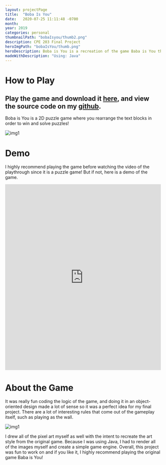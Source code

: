 ```yaml
---
layout: projectPage
title:  "Boba Is You"
date:   2020-07-25 11:11:48 -0700
month: 
year: 2019
categories: personal
thumbnailPath: "bobaIsyou/thumb2.png"
description: CPE 203 Final Project
heroImgPath: "bobaIsYou/thumb.png"
heroDescription: Boba is You is a recreation of the game Baba is You that I made for my Object Oriented Programming CPE 203 course in Java. It's a 2D puzzle game where the blocks around you spell out the rules of the game. Re-arrange the blocks to solve the puzzles and win the game! 
madeWithDescription: "Using: Java"
---
```

# How to Play
## Play the game and download it [here][github-download-link], and view the source code on my [github][github-link].

Boba is You is a 2D puzzle game where you rearrange the text blocks in order to win and solve puzzles! 


![img1](../../../../assets/images/projects/bobaIsYou/lvl1.PNG)

# Demo

I highly recommend playing the game before watching the video of the playthrough since it is a puzzle game! But if not, here is a demo of the game.

<iframe width="100%" height="600" src="https://www.youtube.com/embed/ilT1bIYRp-Q" frameborder="0" allow="accelerometer; autoplay; encrypted-media; gyroscope; picture-in-picture" allowfullscreen></iframe>

# About the Game

It was really fun coding the logic of the game, and doing it in an object-oriented design made a lot of sense so it was a perfect idea for my final project. There are a lot of interesting rules that come out of the gameplay itself, such as playing as the wall.

![img1](../../../../assets/images/projects/bobaIsYou/stone.png)

I drew all of the pixel art myself as well with the intent to recreate the art style from the original game. Because I was using Java, I had to render all of the images myself and create a simple game engine. Overall, this project was fun to work on and if you like it, I highly recommend playing the original game Baba is You!


[jekyll-docs]: https://jekyllrb.com/docs/home
[jekyll-gh]:   https://github.com/jekyll/jekyll
[jekyll-talk]: https://talk.jekyllrb.com/
[itch-link]: https://faliona6.itch.io/polychicken
[github-link]:https://github.com/faliona6/boba-is-you
[youtube-link]:https://www.youtube.com/watch?v=a0aZystn5YE&feature=youtu.be
[github-download-link]: https://github.com/faliona6/boba-is-you-jar
